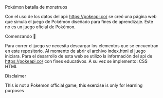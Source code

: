 Pokémon batalla de monstruos

Con el uso de los datos del api: https://pokeapi.co/ se creó una página web que simula el juego de Pokémon diseñado para fines de aprendizaje. 
Este no es un juego oficial de Pokémon. 

Comenzando 🚀

Para correr el juego se necesita descargar los elementos que se encuentran en este repositorio.
Al momento de abrir el archivo index.html el juego iniciara.
Para el desarrollo de esta web se utilizo la información del api de https://pokeapi.co/ con fines educativos.
A su vez se implemento:
CSS 
HTML 

Disclaimer  

This is not a Pokemon official game, this exercise is only for learning purposes
